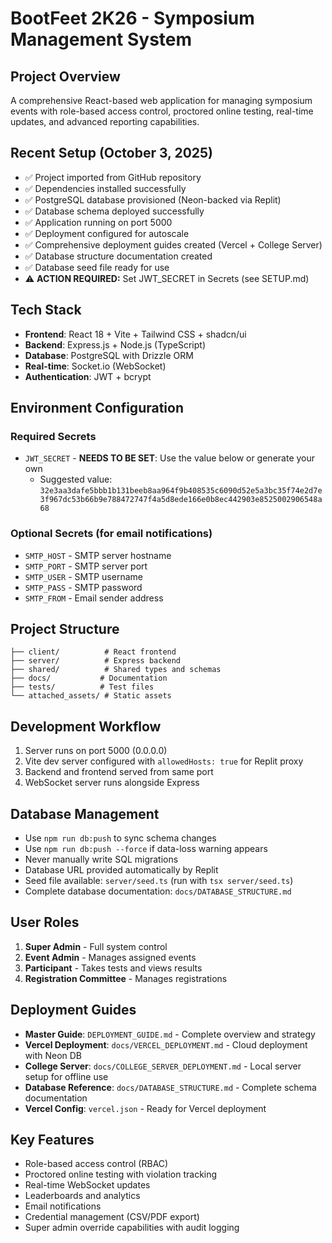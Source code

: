 # BootFeet 2K26 - Symposium Management System

## Project Overview
A comprehensive React-based web application for managing symposium events with role-based access control, proctored online testing, real-time updates, and advanced reporting capabilities.

## Recent Setup (October 3, 2025)
- ✅ Project imported from GitHub repository
- ✅ Dependencies installed successfully
- ✅ PostgreSQL database provisioned (Neon-backed via Replit)
- ✅ Database schema deployed successfully
- ✅ Application running on port 5000
- ✅ Deployment configured for autoscale
- ✅ Comprehensive deployment guides created (Vercel + College Server)
- ✅ Database structure documentation created
- ✅ Database seed file ready for use
- ⚠️ **ACTION REQUIRED:** Set JWT_SECRET in Secrets (see SETUP.md)

## Tech Stack
- **Frontend**: React 18 + Vite + Tailwind CSS + shadcn/ui
- **Backend**: Express.js + Node.js (TypeScript)
- **Database**: PostgreSQL with Drizzle ORM
- **Real-time**: Socket.io (WebSocket)
- **Authentication**: JWT + bcrypt

## Environment Configuration
### Required Secrets
- `JWT_SECRET` - **NEEDS TO BE SET**: Use the value below or generate your own
  - Suggested value: `32e3aa3dafe5bbb1b131beeb8aa964f9b408535c6090d52e5a3bc35f74e2d7e3f967dc53b66b9e788472747f4a5d8ede166e0b8ec442903e8525002906548a68`

### Optional Secrets (for email notifications)
- `SMTP_HOST` - SMTP server hostname
- `SMTP_PORT` - SMTP server port
- `SMTP_USER` - SMTP username
- `SMTP_PASS` - SMTP password
- `SMTP_FROM` - Email sender address

## Project Structure
```
├── client/          # React frontend
├── server/          # Express backend
├── shared/          # Shared types and schemas
├── docs/           # Documentation
├── tests/          # Test files
└── attached_assets/ # Static assets
```

## Development Workflow
1. Server runs on port 5000 (0.0.0.0)
2. Vite dev server configured with `allowedHosts: true` for Replit proxy
3. Backend and frontend served from same port
4. WebSocket server runs alongside Express

## Database Management
- Use `npm run db:push` to sync schema changes
- Use `npm run db:push --force` if data-loss warning appears
- Never manually write SQL migrations
- Database URL provided automatically by Replit
- Seed file available: `server/seed.ts` (run with `tsx server/seed.ts`)
- Complete database documentation: `docs/DATABASE_STRUCTURE.md`

## User Roles
1. **Super Admin** - Full system control
2. **Event Admin** - Manages assigned events
3. **Participant** - Takes tests and views results
4. **Registration Committee** - Manages registrations

## Deployment Guides
- **Master Guide**: `DEPLOYMENT_GUIDE.md` - Complete overview and strategy
- **Vercel Deployment**: `docs/VERCEL_DEPLOYMENT.md` - Cloud deployment with Neon DB
- **College Server**: `docs/COLLEGE_SERVER_DEPLOYMENT.md` - Local server setup for offline use
- **Database Reference**: `docs/DATABASE_STRUCTURE.md` - Complete schema documentation
- **Vercel Config**: `vercel.json` - Ready for Vercel deployment

## Key Features
- Role-based access control (RBAC)
- Proctored online testing with violation tracking
- Real-time WebSocket updates
- Leaderboards and analytics
- Email notifications
- Credential management (CSV/PDF export)
- Super admin override capabilities with audit logging
